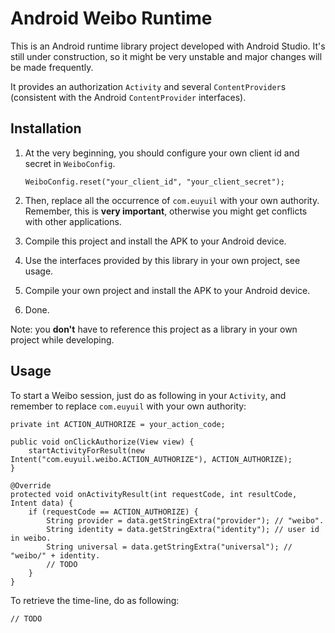 Android Weibo Runtime
=====================

This is an Android runtime library project developed with Android Studio.
It's still under construction,
so it might be very unstable and major changes will be made frequently.

It provides an authorization `Activity` and several `ContentProvider`s (consistent with the Android
`ContentProvider` interfaces).


Installation
------------

 1. At the very beginning, you should configure your own client id and secret in `WeiboConfig`.

        WeiboConfig.reset("your_client_id", "your_client_secret");

 2. Then, replace all the occurrence of `com.euyuil` with your own authority. Remember, this is
    **very important**, otherwise you might get conflicts with other applications.

 3. Compile this project and install the APK to your Android device.

 4. Use the interfaces provided by this library in your own project, see usage.

 5. Compile your own project and install the APK to your Android device.

 6. Done.

Note: you **don't** have to reference this project as a library in your own project while developing.


Usage
-----

To start a Weibo session, just do as following in your `Activity`, and remember to replace `com.euyuil`
with your own authority:

    private int ACTION_AUTHORIZE = your_action_code;

    public void onClickAuthorize(View view) {
        startActivityForResult(new Intent("com.euyuil.weibo.ACTION_AUTHORIZE"), ACTION_AUTHORIZE);
    }

    @Override
    protected void onActivityResult(int requestCode, int resultCode, Intent data) {
        if (requestCode == ACTION_AUTHORIZE) {
            String provider = data.getStringExtra("provider"); // "weibo".
            String identity = data.getStringExtra("identity"); // user id in weibo.
            String universal = data.getStringExtra("universal"); // "weibo/" + identity.
            // TODO
        }
    }

To retrieve the time-line, do as following:

    // TODO
